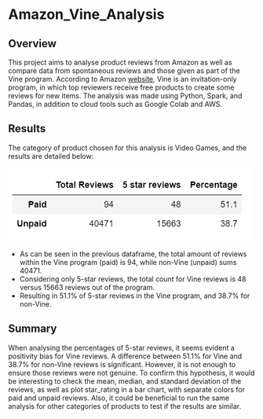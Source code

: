 # Amazon_Vine_Analysis

## Overview

This project aims to analyse product reviews from Amazon as well as compare data from spontaneous reviews and those given as part of the Vine program. According to Amazon [website](https://www.amazon.com/vine/about), Vine is an invitation-only program, in which top reviewers receive free products to create some reviews for new items. The analysis was made using Python, Spark, and Pandas, in addition to cloud tools such as Google Colab and AWS.

## Results

The category of product chosen for this analysis is Video Games, and the results are detailed below:

![Summary](Resources/Summary.png)

- As can be seen in the previous dataframe, the total amount of reviews within the Vine program (paid) is 94, while non-Vine (unpaid) sums 40471.
- Considering only 5-star reviews, the total count for Vine reviews is 48 versus 15663 reviews out of the program.
- Resulting in 51.1% of 5-star reviews in the Vine program, and 38.7% for non-Vine.

## Summary

When analysing the percentages of 5-star reviews, it seems evident a positivity bias for Vine reviews. A difference between 51.1% for Vine and 38.7% for non-Vine reviews is significant. However, it is not enough to ensure those reviews were not genuine. To confirm this hypothesis, it would be interesting to check the mean, median, and standard deviation of the reviews, as well as plot star_rating in a bar chart, with separate colors for paid and unpaid reviews. Also, it could be beneficial to run the same analysis for other categories of products to test if the results are similar.
